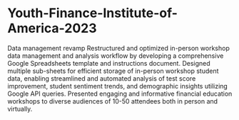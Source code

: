# Youth-Finance-Institute-of-America-2023
Data management revamp
Restructured and optimized in-person workshop data management and analysis workflow by developing a comprehensive Google Spreadsheets template and instructions document. Designed multiple sub-sheets for efficient storage of in-person workshop student data, enabling streamlined and automated analysis of test score improvement, student sentiment trends, and demographic insights utilizing Google API queries. Presented engaging and informative financial education workshops to diverse audiences of 10-50 attendees both in person and virtually.
